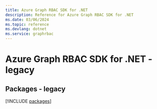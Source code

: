 ```yaml
---
title: Azure Graph RBAC SDK for .NET
description: Reference for Azure Graph RBAC SDK for .NET
ms.date: 03/06/2024
ms.topic: reference
ms.devlang: dotnet
ms.service: graphrbac
---
```

# Azure Graph RBAC SDK for .NET - legacy
## Packages - legacy
[!INCLUDE [packages](graph-rbac-index.md)]